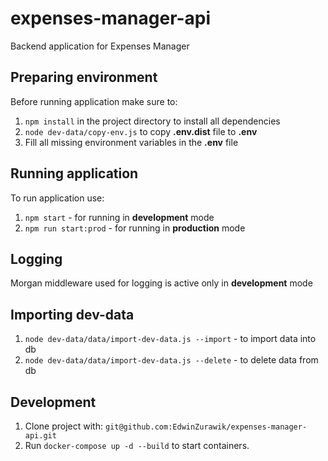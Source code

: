 # expenses-manager-api

Backend application for Expenses Manager

## Preparing environment

Before running application make sure to:

1. `npm install` in the project directory to install all dependencies
1. `node dev-data/copy-env.js` to copy **.env.dist** file to **.env**
1. Fill all missing environment variables in the **.env** file

## Running application

To run application use:

1. `npm start` - for running in **development** mode
1. `npm run start:prod` - for running in **production** mode

## Logging

Morgan middleware used for logging is active only in **development** mode

## Importing dev-data

1. `node dev-data/data/import-dev-data.js --import` - to import data into db
1. `node dev-data/data/import-dev-data.js --delete` - to delete data from db

## Development

1. Clone project with: `git@github.com:EdwinZurawik/expenses-manager-api.git`
1. Run `docker-compose up -d --build` to start containers.
